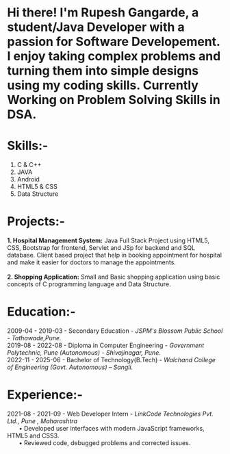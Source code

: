 # Hi there! I'm **Rupesh Gangarde**, a student/Java Developer with a passion for Software Developement. I enjoy taking complex problems and turning them into simple designs using my coding skills. Currently Working on Problem Solving Skills in DSA.

# **Skills:-** <br>
1. C & C++ <br>
2. JAVA <br>
3. Android <br>
4. HTML5 & CSS <br>
5. Data Structure <br>
# **Projects:-** <br> 
**1. Hospital Management System:** Java Full Stack Project using HTML5, CSS, Bootstrap for frontend, Servlet and JSp for backend and SQL database. Client based project that help in booking appointment for hospital and make it easier for doctors to manage the appointments.
 <br> <br>
**2. Shopping Application:** Small and Basic shopping application using basic concepts of C programming language and Data Structure.
 <br>
# **Education:-** <br>
2009-04 - 2019-03 - Secondary Education - *JSPM's Blossom Public School - Tathawade,Pune.* <br>
2019-08 - 2022-08 - Diploma in Computer Engineering - *Government Polytechnic, Pune (Autonomous) - Shivajinagar, Pune.* <br>
2022-11 - 2025-06 - Bachelor of Technology(B.Tech) - *Walchand College of Engineering (Govt. Autonomous) – Sangli.* <br>
# **Experience:-** <br>
2021-08 - 2021-09 - Web Developer Intern - *LinkCode Technologies Pvt. Ltd., Pune , Maharashtra* <br>
&nbsp;&nbsp;&nbsp; &nbsp;&nbsp; • Developed user interfaces with modern JavaScript frameworks, HTML5 and CSS3. <br>
&nbsp;&nbsp;&nbsp; &nbsp;&nbsp; • Reviewed code, debugged problems and corrected issues. <br>
